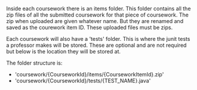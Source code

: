 Inside each coursework there is an items folder. This folder contains all the zip files of all the submitted coursework for that piece of coursework. The zip when uploaded are given whatever name. But they are renamed and saved as the courework item ID. These uploaded files must be zips.

Each coursework will also have a 'tests' folder. This is where the junit tests a professor makes will be stored. These are optional and are not required but below is the location they will be stored at.

The folder structure is: 

- 'coursework/{CourseworkId}/items/{CourseworkItemId}.zip'
- 'coursework/{CourseworkId}/tests/{TEST_NAME}.java'